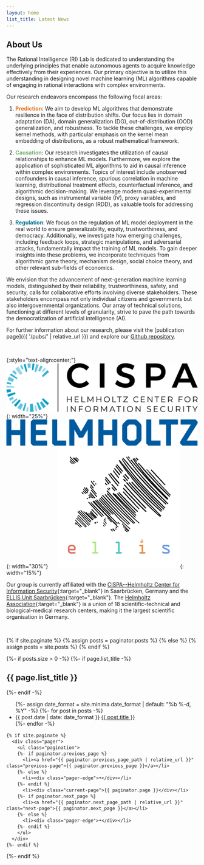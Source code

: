 ```yaml
---
layout: home
list_title: Latest News
---
```


<h2>About Us</h2>

The Rational Intelligence (RI) Lab is dedicated to understanding the underlying principles that enable autonomous agents to acquire knowledge effectively from their experiences. Our primary objective is to utilize this understanding in designing novel machine learning (ML) algorithms capable of engaging in rational interactions with complex environments.

Our research endeavors encompass the following focal areas:

1. <span style="color:#e6701b">**Prediction**</span>: We aim to develop ML algorithms that demonstrate resilience in the face of distribution shifts. Our focus lies in domain adaptation (DA), domain generalization (DG), out-of-distribution (OOD) generalization, and robustness. To tackle these challenges, we employ kernel methods, with particular emphasis on the kernel mean embedding of distributions, as a robust mathematical framework. 

2. <span style="color:#73b06f">**Causation**</span>: Our research investigates the utilization of causal relationships to enhance ML models. Furthermore, we explore the application of sophisticated ML algorithms to aid in causal inference within complex environments. Topics of interest include unobserved confounders in causal inference, spurious correlation in machine learning, distributional treatment effects, counterfactual inference, and algorithmic decision-making. We leverage modern quasi-experimental designs, such as instrumental variable (IV), proxy variables, and regression discontinuity design (RDD), as valuable tools for addressing these issues.

3. <span style="color:#007090">**Regulation**</span>: We focus on the regulation of ML model deployment in the real world to ensure generalizability, equity, trustworthiness, and democracy. Additionally, we investigate how emerging challenges, including feedback loops, strategic manipulations, and adversarial attacks, fundamentally impact the training of ML models. To gain deeper insights into these problems, we incorporate techniques from algorithmic game theory, mechanism design, social choice theory, and other relevant sub-fields of economics.

We envision that the advancement of next-generation machine learning models, distinguished by their reliability, trustworthiness, safety, and security, calls for collaborative efforts involving diverse stakeholders. These stakeholders encompass not only individual citizens and governments but also intergovernmental organizations. Our array of technical solutions, functioning at different levels of granularity, strive to pave the path towards the democratization of artificial intelligence (AI).

For further information about our research, please visit the [publication page]({{ '/pubs/' | relative_url }}) and explore our [Github repository](https://github.com/muandet-lab).

<br>

{:style="text-align:center;"}
![CISPA](/assets/img/cispa_logo.png){: width="25%"}  &nbsp;&nbsp;&nbsp;&nbsp;&nbsp;&nbsp;
![Helmholtz](/assets/img/helmholtz_logo.png){: width="30%"}  &nbsp;&nbsp;&nbsp;&nbsp;&nbsp;
![ELLIS](/assets/img/ellis_logo.png){: width="15%"}  

Our group is currently affiliated with the [CISPA--Helmholtz Center for Information Security](https://cispa.de/en){:target="_blank"} in Saarbrücken, Germany and the [ELLIS Unit Saarbrücken](https://ellis.eu/units/saarbrucken){:target="_blank"}. The [Helmholtz Association](https://www.helmholtz.de/en/){:target="_blank"} is a union of 18 scientific-technical and biological-medical research centers, making it the largest scientific organisation in Germany.

<br>

  {% if site.paginate %}
    {% assign posts = paginator.posts %}
  {% else %}
    {% assign posts = site.posts %}
  {% endif %}

  {%- if posts.size > 0 -%}
    {%- if page.list_title -%}
      <h2>{{ page.list_title }}</h2>
    {%- endif -%}
    <ul>
      {%- assign date_format = site.minima.date_format | default: "%b %-d, %Y" -%}
      {%- for post in posts -%}
      <li>
        <span class="post-meta">{{ post.date | date: date_format }}</span>
          <a href="{{ post.url | relative_url }}">
            {{ post.title }}
          </a>
      </li>
      {%- endfor -%}
    </ul>

    {% if site.paginate %}
      <div class="pager">
        <ul class="pagination">
        {%- if paginator.previous_page %}
          <li><a href="{{ paginator.previous_page_path | relative_url }}" class="previous-page">{{ paginator.previous_page }}</a></li>
        {%- else %}
          <li><div class="pager-edge">•</div></li>
        {%- endif %}
          <li><div class="current-page">{{ paginator.page }}</div></li>
        {%- if paginator.next_page %}
          <li><a href="{{ paginator.next_page_path | relative_url }}" class="next-page">{{ paginator.next_page }}</a></li>
        {%- else %}
          <li><div class="pager-edge">•</div></li>
        {%- endif %}
        </ul>
      </div>
    {%- endif %}
  {%- endif %}
